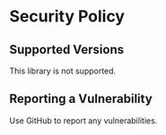 # Security Policy

## Supported Versions

This library is not supported.

## Reporting a Vulnerability

Use GitHub to report any vulnerabilities.
